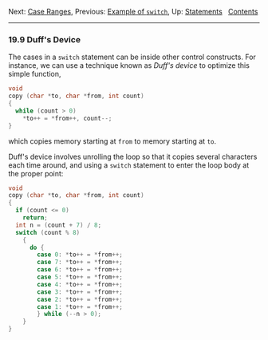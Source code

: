 Next: [Case Ranges](Case-Ranges.md), Previous: [Example of
`switch`](switch-Example.md), Up: [Statements](Statements.md)  
[Contents](index.md#SEC_Contents "Table of contents")  

------------------------------------------------------------------------


### 19.9 Duff's Device 


The cases in a `switch` statement can be inside other control
constructs. For instance, we can use a technique known as *Duff's
device* to optimize this simple function,

``` C
void
copy (char *to, char *from, int count)
{
  while (count > 0)
    *to++ = *from++, count--;
}
```

which copies memory starting at `from` to memory starting at
`to`.

Duff's device involves unrolling the loop so that it copies several
characters each time around, and using a `switch` statement to enter the
loop body at the proper point:

``` C
void
copy (char *to, char *from, int count)
{
  if (count <= 0)
    return;
  int n = (count + 7) / 8;
  switch (count % 8)
    {
      do {
        case 0: *to++ = *from++;
        case 7: *to++ = *from++;
        case 6: *to++ = *from++;
        case 5: *to++ = *from++;
        case 4: *to++ = *from++;
        case 3: *to++ = *from++;
        case 2: *to++ = *from++;
        case 1: *to++ = *from++;
        } while (--n > 0);
    }
}
```
